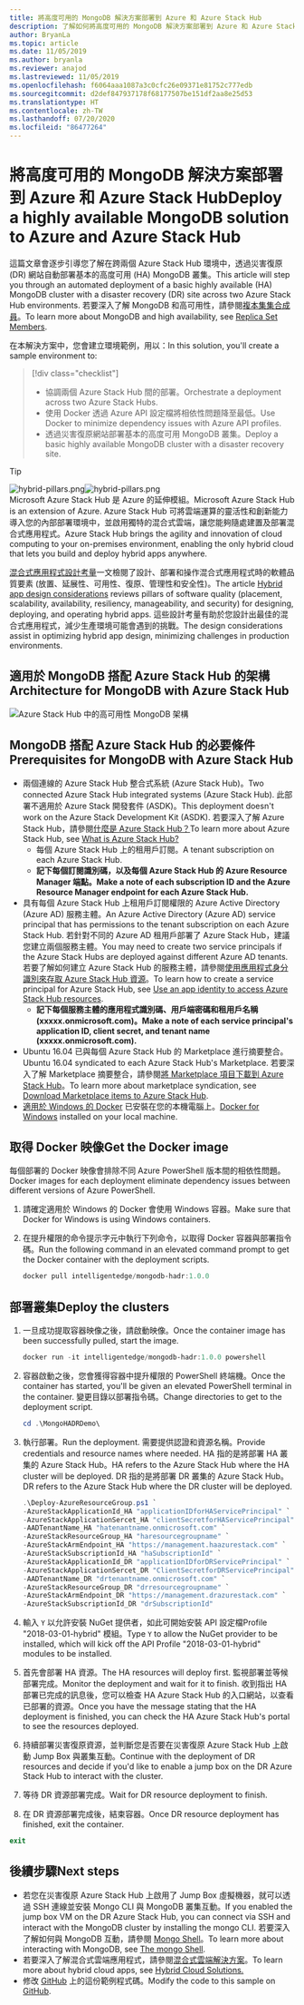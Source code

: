 ```yaml
---
title: 將高度可用的 MongoDB 解決方案部署到 Azure 和 Azure Stack Hub
description: 了解如何將高度可用的 MongoDB 解決方案部署到 Azure 和 Azure Stack Hub
author: BryanLa
ms.topic: article
ms.date: 11/05/2019
ms.author: bryanla
ms.reviewer: anajod
ms.lastreviewed: 11/05/2019
ms.openlocfilehash: f6064aaa1087a3c0cfc26e09371e81752c777edb
ms.sourcegitcommit: d2def847937178f68177507be151df2aa8e25d53
ms.translationtype: HT
ms.contentlocale: zh-TW
ms.lasthandoff: 07/20/2020
ms.locfileid: "86477264"
---
```

# <a name="deploy-a-highly-available-mongodb-solution-to-azure-and-azure-stack-hub"></a><span data-ttu-id="1b474-103">將高度可用的 MongoDB 解決方案部署到 Azure 和 Azure Stack Hub</span><span class="sxs-lookup"><span data-stu-id="1b474-103">Deploy a highly available MongoDB solution to Azure and Azure Stack Hub</span></span>

<span data-ttu-id="1b474-104">這篇文章會逐步引導您了解在跨兩個 Azure Stack Hub 環境中，透過災害復原 (DR) 網站自動部署基本的高度可用 (HA) MongoDB 叢集。</span><span class="sxs-lookup"><span data-stu-id="1b474-104">This article will step you through an automated deployment of a basic highly available (HA) MongoDB cluster with a disaster recovery (DR) site across two Azure Stack Hub environments.</span></span> <span data-ttu-id="1b474-105">若要深入了解 MongoDB 和高可用性，請參閱[複本集集合成員](https://docs.mongodb.com/manual/core/replica-set-members/)。</span><span class="sxs-lookup"><span data-stu-id="1b474-105">To learn more about MongoDB and high availability, see [Replica Set Members](https://docs.mongodb.com/manual/core/replica-set-members/).</span></span>

<span data-ttu-id="1b474-106">在本解決方案中，您會建立環境範例，用以：</span><span class="sxs-lookup"><span data-stu-id="1b474-106">In this solution, you'll create a sample environment to:</span></span>

> [!div class="checklist"]
> - <span data-ttu-id="1b474-107">協調兩個 Azure Stack Hub 間的部署。</span><span class="sxs-lookup"><span data-stu-id="1b474-107">Orchestrate a deployment across two Azure Stack Hubs.</span></span>
> - <span data-ttu-id="1b474-108">使用 Docker 透過 Azure API 設定檔將相依性問題降至最低。</span><span class="sxs-lookup"><span data-stu-id="1b474-108">Use Docker to minimize dependency issues with Azure API profiles.</span></span>
> - <span data-ttu-id="1b474-109">透過災害復原網站部署基本的高度可用 MongoDB 叢集。</span><span class="sxs-lookup"><span data-stu-id="1b474-109">Deploy a basic highly available MongoDB cluster with a disaster recovery site.</span></span>

> [!Tip]  
> <span data-ttu-id="1b474-110">![hybrid-pillars.png](./media/solution-deployment-guide-cross-cloud-scaling/hybrid-pillars.png)</span><span class="sxs-lookup"><span data-stu-id="1b474-110">![hybrid-pillars.png](./media/solution-deployment-guide-cross-cloud-scaling/hybrid-pillars.png)</span></span>  
> <span data-ttu-id="1b474-111">Microsoft Azure Stack Hub 是 Azure 的延伸模組。</span><span class="sxs-lookup"><span data-stu-id="1b474-111">Microsoft Azure Stack Hub is an extension of Azure.</span></span> <span data-ttu-id="1b474-112">Azure Stack Hub 可將雲端運算的靈活性和創新能力導入您的內部部署環境中，並啟用獨特的混合式雲端，讓您能夠隨處建置及部署混合式應用程式。</span><span class="sxs-lookup"><span data-stu-id="1b474-112">Azure Stack Hub brings the agility and innovation of cloud computing to your on-premises environment, enabling the only hybrid cloud that lets you build and deploy hybrid apps anywhere.</span></span>  
> 
> <span data-ttu-id="1b474-113">[混合式應用程式設計考量](overview-app-design-considerations.md)一文檢閱了設計、部署和操作混合式應用程式時的軟體品質要素 (放置、延展性、可用性、復原、管理性和安全性)。</span><span class="sxs-lookup"><span data-stu-id="1b474-113">The article [Hybrid app design considerations](overview-app-design-considerations.md) reviews pillars of software quality (placement, scalability, availability, resiliency, manageability, and security) for designing, deploying, and operating hybrid apps.</span></span> <span data-ttu-id="1b474-114">這些設計考量有助於您設計出最佳的混合式應用程式，減少生產環境可能會遇到的挑戰。</span><span class="sxs-lookup"><span data-stu-id="1b474-114">The design considerations assist in optimizing hybrid app design, minimizing challenges in production environments.</span></span>

## <a name="architecture-for-mongodb-with-azure-stack-hub"></a><span data-ttu-id="1b474-115">適用於 MongoDB 搭配 Azure Stack Hub 的架構</span><span class="sxs-lookup"><span data-stu-id="1b474-115">Architecture for MongoDB with Azure Stack Hub</span></span>

![Azure Stack Hub 中的高可用性 MongoDB 架構](media/solution-deployment-guide-mongodb-ha/image1.png)

## <a name="prerequisites-for-mongodb-with-azure-stack-hub"></a><span data-ttu-id="1b474-117">MongoDB 搭配 Azure Stack Hub 的必要條件</span><span class="sxs-lookup"><span data-stu-id="1b474-117">Prerequisites for MongoDB with Azure Stack Hub</span></span>

- <span data-ttu-id="1b474-118">兩個連線的 Azure Stack Hub 整合式系統 (Azure Stack Hub)。</span><span class="sxs-lookup"><span data-stu-id="1b474-118">Two connected Azure Stack Hub integrated systems (Azure Stack Hub).</span></span> <span data-ttu-id="1b474-119">此部署不適用於 Azure Stack 開發套件 (ASDK)。</span><span class="sxs-lookup"><span data-stu-id="1b474-119">This deployment doesn't work on the Azure Stack Development Kit (ASDK).</span></span> <span data-ttu-id="1b474-120">若要深入了解 Azure Stack Hub，請參閱[什麼是 Azure Stack Hub？](https://azure.microsoft.com/products/azure-stack/hub/)</span><span class="sxs-lookup"><span data-stu-id="1b474-120">To learn more about Azure Stack Hub, see [What is Azure Stack Hub?](https://azure.microsoft.com/products/azure-stack/hub/)</span></span>
  - <span data-ttu-id="1b474-121">每個 Azure Stack Hub 上的租用戶訂閱。</span><span class="sxs-lookup"><span data-stu-id="1b474-121">A tenant subscription on each Azure Stack Hub.</span></span> 
  - <span data-ttu-id="1b474-122">**記下每個訂閱識別碼，以及每個 Azure Stack Hub 的 Azure Resource Manager 端點。**</span><span class="sxs-lookup"><span data-stu-id="1b474-122">**Make a note of each subscription ID and the Azure Resource Manager endpoint for each Azure Stack Hub.**</span></span>
- <span data-ttu-id="1b474-123">具有每個 Azure Stack Hub 上租用戶訂閱權限的 Azure Active Directory (Azure AD) 服務主體。</span><span class="sxs-lookup"><span data-stu-id="1b474-123">An Azure Active Directory (Azure AD) service principal that has permissions to the tenant subscription on each Azure Stack Hub.</span></span> <span data-ttu-id="1b474-124">若針對不同的 Azure AD 租用戶部署了 Azure Stack Hub，建議您建立兩個服務主體。</span><span class="sxs-lookup"><span data-stu-id="1b474-124">You may need to create two service principals if the Azure Stack Hubs are deployed against different Azure AD tenants.</span></span> <span data-ttu-id="1b474-125">若要了解如何建立 Azure Stack Hub 的服務主體，請參閱[使用應用程式身分識別來存取 Azure Stack Hub 資源](/azure-stack/user/azure-stack-create-service-principals)。</span><span class="sxs-lookup"><span data-stu-id="1b474-125">To learn how to create a service principal for Azure Stack Hub, see [Use an app identity to access Azure Stack Hub resources](/azure-stack/user/azure-stack-create-service-principals).</span></span>
  - <span data-ttu-id="1b474-126">**記下每個服務主體的應用程式識別碼、用戶端密碼和租用戶名稱 (xxxxx.onmicrosoft.com)。**</span><span class="sxs-lookup"><span data-stu-id="1b474-126">**Make a note of each service principal's application ID, client secret, and tenant name (xxxxx.onmicrosoft.com).**</span></span>
- <span data-ttu-id="1b474-127">Ubuntu 16.04 已與每個 Azure Stack Hub 的 Marketplace 進行摘要整合。</span><span class="sxs-lookup"><span data-stu-id="1b474-127">Ubuntu 16.04 syndicated to each Azure Stack Hub's Marketplace.</span></span> <span data-ttu-id="1b474-128">若要深入了解 Marketplace 摘要整合，請參閱[將 Marketplace 項目下載到 Azure Stack Hub](/azure-stack/operator/azure-stack-download-azure-marketplace-item)。</span><span class="sxs-lookup"><span data-stu-id="1b474-128">To learn more about marketplace syndication, see [Download Marketplace items to Azure Stack Hub](/azure-stack/operator/azure-stack-download-azure-marketplace-item).</span></span>
- <span data-ttu-id="1b474-129">[適用於 Windows 的 Docker](https://docs.docker.com/docker-for-windows/) 已安裝在您的本機電腦上。</span><span class="sxs-lookup"><span data-stu-id="1b474-129">[Docker for Windows](https://docs.docker.com/docker-for-windows/) installed on your local machine.</span></span>

## <a name="get-the-docker-image"></a><span data-ttu-id="1b474-130">取得 Docker 映像</span><span class="sxs-lookup"><span data-stu-id="1b474-130">Get the Docker image</span></span>

<span data-ttu-id="1b474-131">每個部署的 Docker 映像會排除不同 Azure PowerShell 版本間的相依性問題。</span><span class="sxs-lookup"><span data-stu-id="1b474-131">Docker images for each deployment eliminate dependency issues between different versions of Azure PowerShell.</span></span>

1. <span data-ttu-id="1b474-132">請確定適用於 Windows 的 Docker 會使用 Windows 容器。</span><span class="sxs-lookup"><span data-stu-id="1b474-132">Make sure that Docker for Windows is using Windows containers.</span></span>
2. <span data-ttu-id="1b474-133">在提升權限的命令提示字元中執行下列命令，以取得 Docker 容器與部署指令碼。</span><span class="sxs-lookup"><span data-stu-id="1b474-133">Run the following command in an elevated command prompt to get the Docker container with the deployment scripts.</span></span>

    ```powershell  
    docker pull intelligentedge/mongodb-hadr:1.0.0
    ```

## <a name="deploy-the-clusters"></a><span data-ttu-id="1b474-134">部署叢集</span><span class="sxs-lookup"><span data-stu-id="1b474-134">Deploy the clusters</span></span>

1. <span data-ttu-id="1b474-135">一旦成功提取容器映像之後，請啟動映像。</span><span class="sxs-lookup"><span data-stu-id="1b474-135">Once the container image has been successfully pulled, start the image.</span></span>

    ```powershell  
    docker run -it intelligentedge/mongodb-hadr:1.0.0 powershell
    ```

2. <span data-ttu-id="1b474-136">容器啟動之後，您會獲得容器中提升權限的 PowerShell 終端機。</span><span class="sxs-lookup"><span data-stu-id="1b474-136">Once the container has started, you'll be given an elevated PowerShell terminal in the container.</span></span> <span data-ttu-id="1b474-137">變更目錄以部署指令碼。</span><span class="sxs-lookup"><span data-stu-id="1b474-137">Change directories to get to the deployment script.</span></span>

    ```powershell  
    cd .\MongoHADRDemo\
    ```

3. <span data-ttu-id="1b474-138">執行部署。</span><span class="sxs-lookup"><span data-stu-id="1b474-138">Run the deployment.</span></span> <span data-ttu-id="1b474-139">需要提供認證和資源名稱。</span><span class="sxs-lookup"><span data-stu-id="1b474-139">Provide credentials and resource names where needed.</span></span> <span data-ttu-id="1b474-140">HA 指的是將部署 HA 叢集的 Azure Stack Hub。</span><span class="sxs-lookup"><span data-stu-id="1b474-140">HA refers to the Azure Stack Hub where the HA cluster will be deployed.</span></span> <span data-ttu-id="1b474-141">DR 指的是將部署 DR 叢集的 Azure Stack Hub。</span><span class="sxs-lookup"><span data-stu-id="1b474-141">DR refers to the Azure Stack Hub where the DR cluster will be deployed.</span></span>

    ```powershell
    .\Deploy-AzureResourceGroup.ps1 `
    -AzureStackApplicationId_HA "applicationIDforHAServicePrincipal" `
    -AzureStackApplicationSercet_HA "clientSecretforHAServicePrincipal" `
    -AADTenantName_HA "hatenantname.onmicrosoft.com" `
    -AzureStackResourceGroup_HA "haresourcegroupname" `
    -AzureStackArmEndpoint_HA "https://management.haazurestack.com" `
    -AzureStackSubscriptionId_HA "haSubscriptionId" `
    -AzureStackApplicationId_DR "applicationIDforDRServicePrincipal" `
    -AzureStackApplicationSercet_DR "ClientSecretforDRServicePrincipal" `
    -AADTenantName_DR "drtenantname.onmicrosoft.com" `
    -AzureStackResourceGroup_DR "drresourcegroupname" `
    -AzureStackArmEndpoint_DR "https://management.drazurestack.com" `
    -AzureStackSubscriptionId_DR "drSubscriptionId"
    ```

4. <span data-ttu-id="1b474-142">輸入 `Y` 以允許安裝 NuGet 提供者，如此可開始安裝 API 設定檔Profile "2018-03-01-hybrid" 模組。</span><span class="sxs-lookup"><span data-stu-id="1b474-142">Type `Y` to allow the NuGet provider to be installed, which will kick off the API Profile "2018-03-01-hybrid" modules to be installed.</span></span>

5. <span data-ttu-id="1b474-143">首先會部署 HA 資源。</span><span class="sxs-lookup"><span data-stu-id="1b474-143">The HA resources will deploy first.</span></span> <span data-ttu-id="1b474-144">監視部署並等候部署完成。</span><span class="sxs-lookup"><span data-stu-id="1b474-144">Monitor the deployment and wait for it to finish.</span></span> <span data-ttu-id="1b474-145">收到指出 HA 部署已完成的訊息後，您可以檢查 HA Azure Stack Hub 的入口網站，以查看已部署的資源。</span><span class="sxs-lookup"><span data-stu-id="1b474-145">Once you have the message stating that the HA deployment is finished, you can check the HA Azure Stack Hub's portal to see the resources deployed.</span></span>

6. <span data-ttu-id="1b474-146">持續部署災害復原資源，並判斷您是否要在災害復原 Azure Stack Hub 上啟動 Jump Box 與叢集互動。</span><span class="sxs-lookup"><span data-stu-id="1b474-146">Continue with the deployment of DR resources and decide if you'd like to enable a jump box on the DR Azure Stack Hub to interact with the cluster.</span></span>

7. <span data-ttu-id="1b474-147">等待 DR 資源部署完成。</span><span class="sxs-lookup"><span data-stu-id="1b474-147">Wait for DR resource deployment to finish.</span></span>

8. <span data-ttu-id="1b474-148">在 DR 資源部署完成後，結束容器。</span><span class="sxs-lookup"><span data-stu-id="1b474-148">Once DR resource deployment has finished, exit the container.</span></span>

  ```powershell
  exit
  ```

## <a name="next-steps"></a><span data-ttu-id="1b474-149">後續步驟</span><span class="sxs-lookup"><span data-stu-id="1b474-149">Next steps</span></span>

- <span data-ttu-id="1b474-150">若您在災害復原 Azure Stack Hub 上啟用了 Jump Box 虛擬機器，就可以透過 SSH 連線並安裝 Mongo CLI 與 MongoDB 叢集互動。</span><span class="sxs-lookup"><span data-stu-id="1b474-150">If you enabled the jump box VM on the DR Azure Stack Hub, you can connect via SSH and interact with the MongoDB cluster by installing the mongo CLI.</span></span> <span data-ttu-id="1b474-151">若要深入了解如何與 MongoDB 互動，請參閱 [Mongo Shell](https://docs.mongodb.com/manual/mongo/)。</span><span class="sxs-lookup"><span data-stu-id="1b474-151">To learn more about interacting with MongoDB, see [The mongo Shell](https://docs.mongodb.com/manual/mongo/).</span></span>
- <span data-ttu-id="1b474-152">若要深入了解混合式雲端應用程式，請參閱[混合式雲端解決方案](https://aka.ms/azsdevtutorials)。</span><span class="sxs-lookup"><span data-stu-id="1b474-152">To learn more about hybrid cloud apps, see [Hybrid Cloud Solutions.](https://aka.ms/azsdevtutorials)</span></span>
- <span data-ttu-id="1b474-153">修改 [GitHub](https://github.com/Azure-Samples/azure-intelligent-edge-patterns) 上的這份範例程式碼。</span><span class="sxs-lookup"><span data-stu-id="1b474-153">Modify the code to this sample on [GitHub](https://github.com/Azure-Samples/azure-intelligent-edge-patterns).</span></span>
